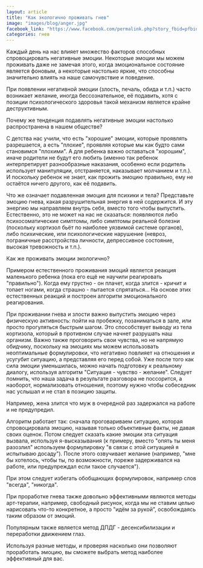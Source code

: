 ```yaml
---
layout: article
title: "Как экологично проживать гнев"
image: "images/blog/anger.jpg"
facebook_link: "https://www.facebook.com/permalink.php?story_fbid=pfbid02vzYwsCHgWex7nt8ifGpNNEmcBj9y7yy8sVqgkEezfZB38CUrjH6XdDeEiACrdtHul&id=100090928022478"
categories: гнев
---
```


Каждый день на нас влияет множество факторов способных спровоцировать негативные эмоции. Некоторые эмоции мы можем проживать даже не замечая этого, когда эмоциональное состояние является фоновым, а некоторые настолько яркие, что способны значительно влиять на наше самочувствие и поведение.

<!--more-->

При появлении негативной эмоции (злость, печаль, обида и т.п.) часто возникает желание, иногда бессознательное, её подавить, хотя с позиции психологического здоровья такой механизм является крайне деструктивным.

Почему же тенденция подавлять негативные эмоции настолько распространена в нашем обществе?

С детства нас учили, что есть "хорошие" эмоции, которые проявлять разрешается, а есть "плохие", проявляя которые мы как будто сами становимся "плохими". А для ребенка важно оставаться "хорошим", иначе родители не будут его любить (именно так ребенок интерпретирует разнообразные наказания, особенно если родитель использует манипуляции, отстраняется, наказывает молчанием и т.п.). И поскольку ребенок не знает, как прожить эмоцию правильно, ему не остаётся ничего другого, как её подавить.

Что же означает подавленная эмоция для психики и тела? Представьте эмоцию гнева, какая разрушительная энергия в ней содержится. И эту энергию мы направляем внутрь себя, вместо того чтобы выпустить. Естественно, это не может на нас не сказаться: появляются либо психосоматические симптомы, либо симптомы реальной болезни (поскольку кортизол бьёт по наиболее уязвимой системе органов), либо психические, или психологические нарушение (невроз, пограничные расстройства личности, депрессивное состояние, высокая тревожность и т.п.).

Как же проживать эмоции экологично?

Примером естественного проживания эмоций является реакция маленького ребенка (пока его ещё не научили реагировать "правильно"). Когда ему грустно - он плачет, когда злится - кричит и топает ногами, когда страшно - пытается спрятаться... На основе этих естественных реакций и построен алгоритм эмоционального реагирования.

При проживании гнева и злости важно выпустить эмоцию через физическую активность: пойти на пробежку, позаниматься в зале, или просто прогуляться быстрым шагом. Это способствует выводу из тела кортизола, который в противном случае начнет разрушать наш организм. Важно также проговорить свои чувства, но не напрямую обидчику, поскольку на эмоциях мы можем использовать неоптимальные формулировки, что негативно повлияет на отношения и усугубит ситуацию, а представляя его перед собой. Уже после того как сила эмоции уменьшилась, можно начать подготовку к реальному диалогу, используя алгоритм "Ситуация - чувство - желание". Следует помнить, что наша задача в результате разговора не поссорится, а наоборот, нормализовать отношения, поэтому нужно чтобы собеседник нас услышал и не стал в позицию защиты.

Например, жена злится что муж в очередной раз задержался на работе и не предупредил.

Алгоритм работает так: сначала проговариваем ситуацию, которая спровоцировала эмоцию, называя только объективные факты, не давая своих оценок. Потом следует сказать какие эмоции эта ситуация вызвала, используя я-высказывания (к примеру, вместо "опять ты меня разозлил" используем формулировку "в связи с этой ситуацией я испытываю досаду"). После этого озвучивает желание (например, "мне бы хотелось, чтобы ты, по возможности, пореже задерживался на работе, или предупреждал если такое случается").

При этом следует избегать обобщающих формулировок, например слов "всегда", "никогда".

При проработке гнева также довольно эффективными являются методы арт-терапии, например, свободный рисунок, когда мы не ставим целью нарисовать что-то конкретное, а просто "идём за рукой", освобождаясь таким образом от эмоций.

Популярным также является метод ДПДГ - десенсибилизации и переработки движением глаз.

Используя разные методы, и проверяя насколько они позволяют проработать эмоцию, вы сможете выбрать метод наиболее эффективный для вас.